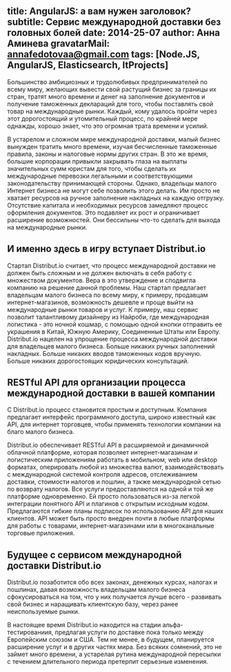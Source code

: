 title: AngularJS: а вам нужен заголовок?
subtitle: Сервис международной доставки без головных болей 
date: 2014-25-07
author: Анна Аминева
gravatarMail: annafedotovaa@gmail.com
tags: [Node.JS, AngularJS, Elasticsearch, ItProjects]
---

Большинство амбициозных и трудолюбивых предпринимателей по всему миру, желающих вывести свой растущий бизнес за границы их стран, тратят много времени и денег на заполнение документов и получение таможенных деклараций для того, чтобы поставлять свой товар на международные рынки. Каждый, кому удалось пройти через этот дорогостоящий и утомительный процесс, по крайней мере однажды, хорошо знает, что это огромная трата времени и усилий.
<!-- more -->

В устарелом и сложном мире международной доставки, малый бизнес вынужден тратить много времени, изучая бесчисленные таможенные правила, законы и налоговые нормы других стран. В это же время, большие корпорации привыкли закрывать глаза на выплаты значительных сумм юристам для того, чтобы сделать их международные перевозки легальными и соответствующими законодательству принимающей стороны.  Однако, владельцы малого Интернет бизнеса не могут себе позволить этого делать. Им просто не хватает ресурсов на ручное заполнение накладных на каждую отгрузку. Отсутствие капитала и необходимых ресурсов замедляют процесс оформления документов. Это подавляет их рост и ограничивает расширение возможностей. Они бессильны что-то сделать для выхода на международные рынки.

## И именно здесь в игру вступает Distribut.io

Стартап Distribut.io считает, что процесс международной доставки не должен быть сложным и не должен включать в себя работу с множеством документов. Вера в это утверждение и cподвигла компанию на решение данной проблемы. Наш стартап предлагает владельцам малого бизнеса по всему миру, к примеру, продавцам интернет-магазинов, возможность дешевле и проще выйти на международные рынки товаров и услуг. К примеру, наш сервис позволит талантливому дизайнеру из Найроби, где международная логистика - это ночной кошмар, с помощью одной кнопки отправить ее украшения в Китай, Южную Америку, Соединенные Штаты или Европу. Distribut.io нацелен на упрощение процесса международной доставки для владельцев малого бизнеса. Больше никаких ручных заполнений накладных. Больше никаких вводов таможенных кодов вручную. Больше никаких дорогостоящих юридических консультаций.

## RESTful API для организации процесса международной доставки в вашей компании

C Distribut.io процесс становится простым и доступным. Компания предлагает интерфейс программного доступа, широко известный как API, для интернет торговцев, чтобы применять технологии компании на благо малого бизнеса.

Distribut.io обеспечивает RESTful API в расширяемой и динамичной облачной платформе, которая позволяет интернет-магазинам и логистическим приложениям работать в мобильном, web или desktop форматах, оперировать любой из множества валют, взаимодействовать с международной системой контроля адресов, отслеживанием доставки, стоимости налогов и пошлин, а также международной сетью по возврату налогов. Все услуги предоставляются на одной и той же платформе одновременно. Ей просто пользоваться из-за легкой интеграции понятного API и плагинов с открытым исходным кодом. Предлагаются гибкие планы подписок по использованию API для наших клиентов. API может быть просто внедрен почти в любые платформы для работы с товарами, интернет-магазинами или в многоканальные торговые приложения.

## Будущее с сервисом международной доставки Distribut.io

Distribut.io позаботится обо всех законах, денежных курсах, налогах и пошлинах, давая возможность владельцам малого бизнеса сфокусироваться на том, что у них получается лучше всего - развивать свой бизнес и наращивать клиентскую базу, через ранее неиспользуемые рынки.

В настоящее время Distribut.io находится на стадии альфа-тестированиия, предлагая услуги по доставке пока только между Европейским союзом и США. Тем не менее, в будущем, планируется расширение услуг и в других частях мира. Без всяких сомнений, это не займет много времени, а устарелая рутина международной пересылки с течением длительного периода претерпит серьезные изменения.

